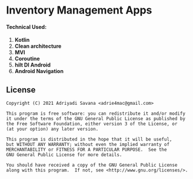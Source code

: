 # Inventory Management Apps

#### Technical Used:
1. **Kotlin**
2. **Clean architecture**
3. **MVI**
4. **Coroutine**
5. **hilt DI Android**
6. **Android Navigation**

## License
```
Copyright (C) 2021 Adriyadi Savana <adrie4mac@gmail.com>

This program is free software: you can redistribute it and/or modify
it under the terms of the GNU General Public License as published by
the Free Software Foundation, either version 3 of the License, or
(at your option) any later version.

This program is distributed in the hope that it will be useful,
but WITHOUT ANY WARRANTY; without even the implied warranty of
MERCHANTABILITY or FITNESS FOR A PARTICULAR PURPOSE.  See the
GNU General Public License for more details.

You should have received a copy of the GNU General Public License
along with this program.  If not, see <http://www.gnu.org/licenses/>.
```
